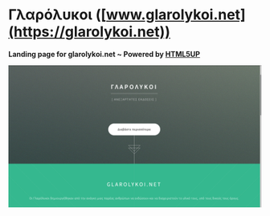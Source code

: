 # Γλαρόλυκοι ([www.glarolykoi.net](https://glarolykoi.net))

**Landing page for glarolykoi.net ~ Powered by [HTML5UP](https://html5up.net/)**

![screenshot](https://github.com/koulaxizis/glarolykoi/blob/master/Screenshot.png)
